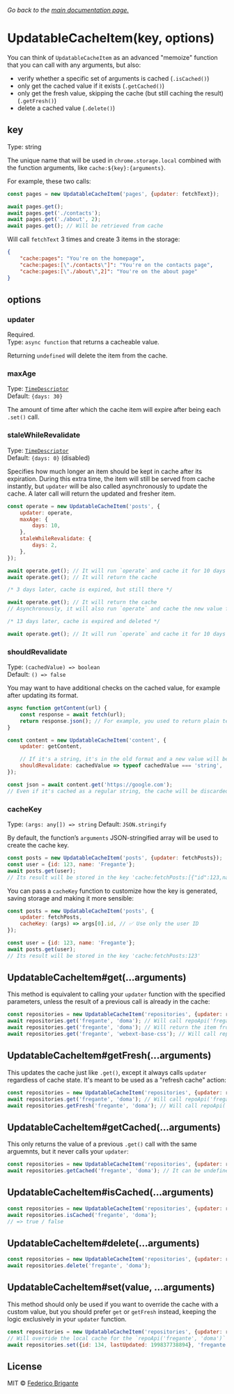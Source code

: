 _Go back to the [main documentation page.](../readme.md#api)_

# UpdatableCacheItem(key, options)

You can think of `UpdatableCacheItem` as an advanced "memoize" function that you can call with any arguments, but also:

- verify whether a specific set of arguments is cached (`.isCached()`)
- only get the cached value if it exists (`.getCached()`)
- only get the fresh value, skipping the cache (but still caching the result) (`.getFresh()`)
- delete a cached value (`.delete()`)

## key

Type: string

The unique name that will be used in `chrome.storage.local` combined with the function arguments, like `cache:${key}:{arguments}`.

For example, these two calls:

```js
const pages = new UpdatableCacheItem('pages', {updater: fetchText});

await pages.get();
await pages.get('./contacts');
await pages.get('./about', 2);
await pages.get(); // Will be retrieved from cache
```

Will call `fetchText` 3 times and create 3 items in the storage:

```json
{
	"cache:pages": "You're on the homepage",
	"cache:pages:[\"./contacts\"]": "You're on the contacts page",
	"cache:pages:[\"./about\",2]": "You're on the about page"
}
```

## options

### updater

Required. <br>
Type: `async function` that returns a cacheable value.

Returning `undefined` will delete the item from the cache.

### maxAge

Type: [`TimeDescriptor`](https://github.com/sindresorhus/to-milliseconds#input)<br>
Default: `{days: 30}`

The amount of time after which the cache item will expire after being each `.set()` call.

### staleWhileRevalidate

Type: [`TimeDescriptor`](https://github.com/sindresorhus/to-milliseconds#input)<br>
Default: `{days: 0}` (disabled)

Specifies how much longer an item should be kept in cache after its expiration. During this extra time, the item will still be served from cache instantly, but `updater` will be also called asynchronously to update the cache. A later call will return the updated and fresher item.

```js
const operate = new UpdatableCacheItem('posts', {
	updater: operate,
	maxAge: {
		days: 10,
	},
	staleWhileRevalidate: {
		days: 2,
	},
});

await operate.get(); // It will run `operate` and cache it for 10 days
await operate.get(); // It will return the cache

/* 3 days later, cache is expired, but still there */

await operate.get(); // It will return the cache
// Asynchronously, it will also run `operate` and cache the new value for 10 more days

/* 13 days later, cache is expired and deleted */

await operate.get(); // It will run `operate` and cache it for 10 days
```

### shouldRevalidate

Type: `(cachedValue) => boolean`<br>
Default: `() => false`

You may want to have additional checks on the cached value, for example after updating its format.

```js
async function getContent(url) {
	const response = await fetch(url);
	return response.json(); // For example, you used to return plain text, now you return a JSON object
}

const content = new UpdatableCacheItem('content', {
	updater: getContent,

	// If it's a string, it's in the old format and a new value will be fetched and cached
	shouldRevalidate: cachedValue => typeof cachedValue === 'string',
});

const json = await content.get('https://google.com');
// Even if it's cached as a regular string, the cache will be discarded and `getContent` will be called again
```

### cacheKey

Type: `(args: any[]) => string`
Default: `JSON.stringify`

By default, the function’s `arguments` JSON-stringified array will be used to create the cache key.

```js
const posts = new UpdatableCacheItem('posts', {updater: fetchPosts});
const user = {id: 123, name: 'Fregante'};
await posts.get(user);
// Its result will be stored in the key 'cache:fetchPosts:[{"id":123,name:"Fregante"}]'
```

You can pass a `cacheKey` function to customize how the key is generated, saving storage and making it more sensible:

```js
const posts = new UpdatableCacheItem('posts', {
	updater: fetchPosts,
	cacheKey: (args) => args[0].id, // ✅ Use only the user ID
});

const user = {id: 123, name: 'Fregante'};
await posts.get(user);
// Its result will be stored in the key 'cache:fetchPosts:123'
```

## UpdatableCacheItem#get(...arguments)

This method is equivalent to calling your `updater` function with the specified parameters, unless the result of a previous call is already in the cache:

```js
const repositories = new UpdatableCacheItem('repositories', {updater: repoApi});
await repositories.get('fregante', 'doma'); // Will call repoApi('fregante', 'doma')
await repositories.get('fregante', 'doma'); // Will return the item from the cache
await repositories.get('fregante', 'webext-base-css'); // Will call repoApi('fregante', 'webext-base-css')
```

## UpdatableCacheItem#getFresh(...arguments)

This updates the cache just like `.get()`, except it always calls `updater` regardless of cache state. It's meant to be used as a "refresh cache" action:

```js
const repositories = new UpdatableCacheItem('repositories', {updater: repoApi});
await repositories.get('fregante', 'doma'); // Will call repoApi('fregante', 'doma')
await repositories.getFresh('fregante', 'doma'); // Will call repoApi('fregante', 'doma') regardless of cache state
```

## UpdatableCacheItem#getCached(...arguments)

This only returns the value of a previous `.get()` call with the same arguemnts, but it never calls your `updater`:

```js
const repositories = new UpdatableCacheItem('repositories', {updater: repoApi});
await repositories.getCached('fregante', 'doma'); // It can be undefined
```


## UpdatableCacheItem#isCached(...arguments)

```js
const repositories = new UpdatableCacheItem('repositories', {updater: repoApi});
await repositories.isCached('fregante', 'doma');
// => true / false
```

## UpdatableCacheItem#delete(...arguments)

```js
const repositories = new UpdatableCacheItem('repositories', {updater: repoApi});
await repositories.delete('fregante', 'doma');
```

## UpdatableCacheItem#set(value, ...arguments)

This method should only be used if you want to override the cache with a custom value, but you should prefer `get` or `getFresh` instead, keeping the logic exclusively in your `updater` function.

```js
const repositories = new UpdatableCacheItem('repositories', {updater: repoApi});
// Will override the local cache for the `repoApi('fregante', 'doma')` call
await repositories.set({id: 134, lastUpdated: 199837738894}, 'fregante', 'doma');
```

## License

MIT © [Federico Brigante](https://fregante.com)
